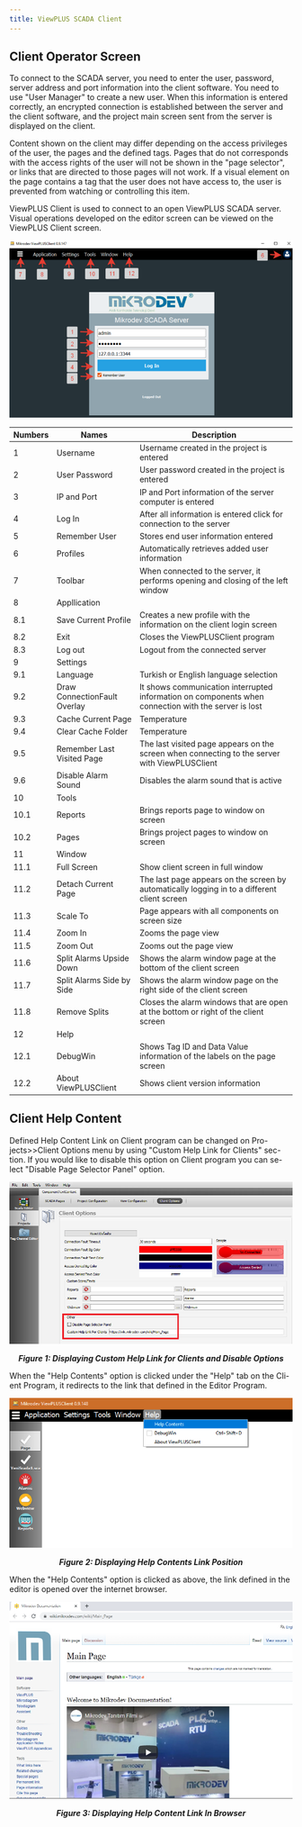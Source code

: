 ```yaml
---
title: ViewPLUS SCADA Client
---
```


## Client Operator Screen

To connect to the SCADA server, you need to enter the user, password, server address and port information into the client software. You need to use "User Manager" to create a new user. When this information is entered correctly, an encrypted connection is established between the server and the client software, and the project main screen sent from the server is displayed on the client.

Content shown on the client may differ depending on the access privileges of the user, the pages and the defined tags. Pages that do not corresponds with the access rights of the user will not be shown in the "page selector", or links that are directed to those pages will not work. If a visual element on the page contains a tag that the user does not have access to, the user is prevented from watching or controlling this item.

ViewPLUS Client is used to connect to an open ViewPLUS SCADA server. Visual operations developed on the editor screen can be viewed on the ViewPLUS Client screen.

<center>

![client-operator-screen-01](/img/client-operator-screen-01.png)

</center>

| Numbers | Names | Description |
| ------ | ------ | ------ |
| 1 | Username | Username created in the project is entered|
| 2 |  User Password  | User password created in the project is entered |
| 3 |  IP and Port  | IP and Port information of the server computer is entered|
| 4 | Log In | After all information is entered click for connection to the server|
| 5 | Remember User | Stores end user information entered |
| 6 | Profiles | Automatically retrieves added user information |
| 7 | Toolbar | When connected to the server, it performs opening and closing of the left window|
| 8 | Appllication |  |
| 8.1 | Save Current Profile | Creates a new profile with the information on the client login screen |
| 8.2 | Exit | Closes the ViewPLUSClient program |
| 8.3 | Log out | Logout from the connected server |
| 9 | Settings |  |
| 9.1 | Language | Turkish or English language selection |
| 9.2 | Draw ConnectionFault Overlay | It shows communication interrupted information on components when connection with the server is lost|
| 9.3 | Cache Current Page | Temperature |
| 9.4 | Clear Cache Folder | Temperature |
| 9.5 | Remember Last Visited Page | The last visited page appears on the screen when connecting to the server with ViewPLUSClient|
| 9.6 | Disable Alarm Sound  | Disables the alarm sound that is active|
| 10 | Tools |  |
| 10.1 | Reports  | Brings reports page to window on screen |
| 10.2 | Pages  | Brings project pages to window on screen|
| 11 | Window |  |
| 11.1 | Full Screen  | Show client screen in full window|
| 11.2 | Detach Current Page | The last page appears on the screen by automatically logging in to a different client screen|
| 11.3 | Scale To | Page appears with all components on screen size |
| 11.4 | Zoom In  | Zooms the page view |
| 11.5 | Zoom Out | Zooms out the page view |
| 11.6 | Split Alarms Upside Down | Shows the alarm window page at the bottom of the client screen|
| 11.7 | Split Alarms Side by Side | Shows the alarm window page on the right side of the client screen |
| 11.8 | Remove Splits | Closes the alarm windows that are open at the bottom or right of the client screen|
| 12 | Help |  |
| 12.1 | DebugWin | Shows Tag ID and Data Value information of the labels on the page screen|
| 12.2 | About ViewPLUSClient | Shows client version information |

## Client Help Content

Defined Help Content Link on Client program can be changed on Pro-jects>>Client Options menu by using "Custom Help Link for Clients" sec-tion. If you would like to disable this option on Client program you can se-lect "Disable Page Selector Panel" option.

<center>

![viewplus-client-help-content-01](/img/viewplus-client-help-content-01.png)
***<center>Figure 1: Displaying Custom Help Link for Clients and Disable Options</center>***

</center>

When the "Help Contents" option is clicked under the "Help" tab on the Cli-ent Program, it redirects to the link that defined in the Editor Program.

<center>

![viewplus-client-help-content-02](/img/viewplus-client-help-content-02.png)
***<center>Figure 2: Displaying Help Contents Link Position</center>***

</center>

When the "Help Contents" option is clicked as above, the link defined in the editor is opened over the internet browser.

![viewplus-client-help-content-03](/img/viewplus-client-help-content-03.png)
***<center>Figure 3: Displaying Help Content Link In Browser</center>***